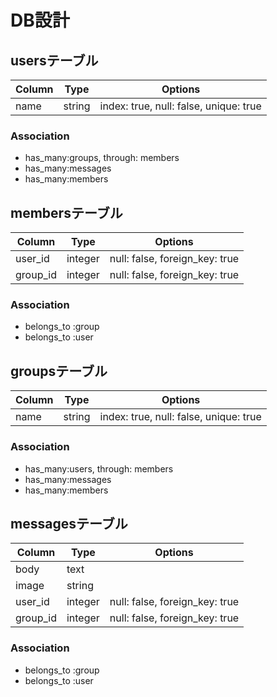 # DB設計

## usersテーブル

|Column|Type|Options|
|------|----|-------|
|name|string|index: true, null: false, unique: true|

### Association
- has_many:groups, through: members
- has_many:messages
- has_many:members

## membersテーブル

|Column|Type|Options|
|------|----|-------|
|user_id|integer|null: false, foreign_key: true|
|group_id|integer|null: false, foreign_key: true|

### Association
- belongs_to :group
- belongs_to :user

## groupsテーブル

|Column|Type|Options|
|------|----|-------|
|name|string|index: true, null: false, unique: true|

### Association
- has_many:users, through: members
- has_many:messages
- has_many:members

## messagesテーブル

|Column|Type|Options|
|------|----|-------|
|body|text||
|image|string||
|user_id|integer|null: false, foreign_key: true|
|group_id|integer|null: false, foreign_key: true|

### Association
- belongs_to :group
- belongs_to :user
